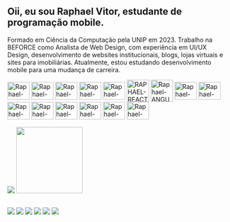 ## Oii, eu sou Raphael Vitor, estudante de programação mobile.

Formado em Ciência da Computação pela UNIP em 2023. Trabalho na BEFORCE como Analista de Web Design, com experiência em UI/UX Design, desenvolvimento de websites institucionais, blogs, lojas virtuais e sites para imobiliárias. Atualmente, estou estudando desenvolvimento mobile para uma mudança de carreira.

<div style="display: inline_block">
  <img align="center" alt="Raphael-HTML" height="40" width="50" src="https://cdn.jsdelivr.net/gh/devicons/devicon@latest/icons/html5/html5-original.svg">
  <img align="center" alt="Raphael-CSS" height="40" width="50" src="https://cdn.jsdelivr.net/gh/devicons/devicon@latest/icons/css3/css3-original.svg">
  <img align="center" alt="Raphael-SASS" height="40" width="50" src="https://cdn.jsdelivr.net/gh/devicons/devicon@latest/icons/sass/sass-original.svg">
  <img align="center" alt="Raphael-JS" height="40" width="50" src="https://cdn.jsdelivr.net/gh/devicons/devicon@latest/icons/javascript/javascript-original.svg">
  <img align="center" alt="Raphael-TS" height="40" width="50" src="https://cdn.jsdelivr.net/gh/devicons/devicon@latest/icons/typescript/typescript-original.svg">
  <img align="center" alt="RAPHAEL-REACT" height="50" width="50" src="https://cdn.jsdelivr.net/gh/devicons/devicon@latest/icons/react/react-original.svg">
  <img align="center" alt="Raphael-ANGULAR" height="50" width="50" src="https://cdn.jsdelivr.net/gh/devicons/devicon@latest/icons/angular/angular-original.svg">
  
  <img align="center" alt="Raphael-FIGMA" height="40" width="50" src="https://cdn.jsdelivr.net/gh/devicons/devicon@latest/icons/figma/figma-original.svg">
  <img align="center" alt="Raphael-CANVA" height="40" width="50" src="https://cdn.jsdelivr.net/gh/devicons/devicon@latest/icons/canva/canva-original.svg">
  
  <img align="center" alt="Raphael-SWIFT" height="40" width="50" src="https://cdn.jsdelivr.net/gh/devicons/devicon@latest/icons/swift/swift-original.svg">
  <img align="center" alt="Raphael-KOTLIN" height="40" width="50" src="https://cdn.jsdelivr.net/gh/devicons/devicon@latest/icons/kotlin/kotlin-original.svg">
  
  <img align="center" alt="Raphael-VSCODE" height="40" width="50" src="https://cdn.jsdelivr.net/gh/devicons/devicon@latest/icons/vscode/vscode-original.svg">
  <img align="center" alt="Raphael-XCODE" height="40" width="50" src="https://cdn.jsdelivr.net/gh/devicons/devicon@latest/icons/xcode/xcode-original.svg">
  <img align="center" alt="Raphael-ANDROID-STUDIO" height="40" width="50" src="https://cdn.jsdelivr.net/gh/devicons/devicon@latest/icons/androidstudio/androidstudio-original.svg">
  
  <img align="center" alt="Raphael-FIREBASE" height="40" width="50" src="https://cdn.jsdelivr.net/gh/devicons/devicon@latest/icons/firebase/firebase-original.svg">
</div>
<br>
<div>
  <img src="https://github-readme-stats.vercel.app/api?username=snoorky&count_private=true&hide=prs,contribs&show_icons=true" />
  <img height="150px" src="https://github-readme-stats.vercel.app/api/top-langs/?username=snoorky&layout=compact" />
</div>

##

<div>
  <a href="https://www.facebook.com/raphaelvitorlopes" target="_blank"><img src="https://img.shields.io/badge/Facebook-1877F2?style=for-the-badge&logo=facebook&logoColor=white"></a>
  <a href="https://www.instagram.com/sno.orky/" target="_blank"><img src="https://img.shields.io/badge/Instagram-E4405F?style=for-the-badge&logo=instagram&logoColor=white"></a>
  <a href="https://www.linkedin.com/in/raphaelvitor" target="_blank"><img src="https://img.shields.io/badge/LinkedIn-0077B5?style=for-the-badge&logo=facebook&logoColor=white"></a>
  <a href="https://www.tiktok.com/@snoorky" target="_blank"><img src="https://img.shields.io/badge/Tiktok-000000?style=for-the-badge&logo=tiktok&logoColor=white"></a>
  <a href="https://api.whatsapp.com/send?phone=5515996578197" target="_blank"><img src="https://img.shields.io/badge/WhastApp-25D366?style=for-the-badge&logo=whatsapp&logoColor=white"></a>
  <a href="mailto:raphaelvitorlopes@icloud.com"><img src="https://img.shields.io/badge/Icloud-000000?style=for-the-badge&logo=apple&logoColor=white"></a>
